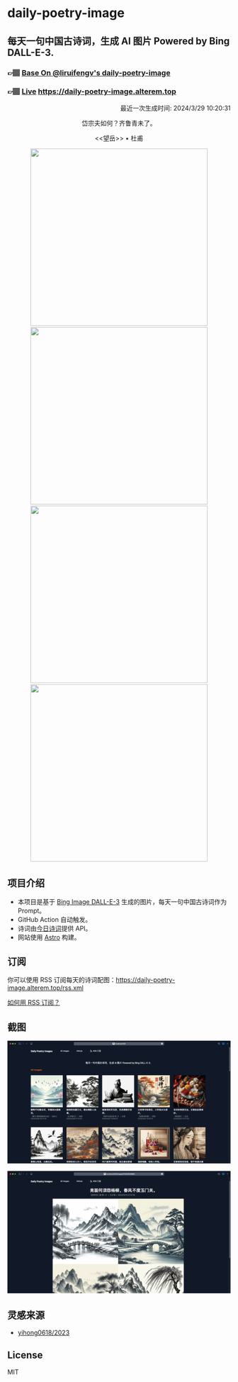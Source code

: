
# daily-poetry-image

## 每天一句中国古诗词，生成 AI 图片 Powered by Bing DALL-E-3.

### 👉🏽 [Base On @liruifengv's daily-poetry-image](https://github.com/liruifengv/daily-poetry-image)

### 👉🏽 [Live](https://daily-poetry-image.alterem.top/) https://daily-poetry-image.alterem.top

<p align="right">
  最近一次生成时间: 2024/3/29 10:20:31
</p>
<p align="center">
岱宗夫如何？齐鲁青未了。
</p>
<p align="center">
<<望岳>> • 杜甫
</p>
<p align="center">
<img src="https://tse1.mm.bing.net/th/id/OIG1.XpMAiUQCJdih9bCm8Pr." height="400" width="400" />
<img src="https://tse1.mm.bing.net/th/id/OIG1.HpjLh_TwLUlsEKkf3Gg0" height="400" width="400" />
<img src="https://tse3.mm.bing.net/th/id/OIG1.afRWRHe6.b4q60dO48qb" height="400" width="400" />
<img src="https://tse1.mm.bing.net/th/id/OIG1.VnVoOpUzjEVBkNM.WK.D" height="400" width="400" />
</p>

## 项目介绍

-   本项目是基于 [Bing Image DALL-E-3](https://www.bing.com/images/create) 生成的图片，每天一句中国古诗词作为 Prompt。
-   GitHub Action 自动触发。
-   诗词由[今日诗词](https://www.jinrishici.com/)提供 API。
-   网站使用 [Astro](https://astro.build) 构建。

## 订阅

你可以使用 RSS 订阅每天的诗词配图：https://daily-poetry-image.alterem.top/rss.xml

[如何用 RSS 订阅？](https://zhuanlan.zhihu.com/p/55026716)

## 截图

![图片列表](./screenshots/Snipaste_2023-12-28_21-00-26.png)

![图片详情](./screenshots/Snipaste_2023-12-28_21-00-53.png)

## 灵感来源

-   [yihong0618/2023](https://github.com/yihong0618/2023)

## License

MIT
